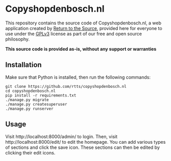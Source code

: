 Copyshopdenbosch.nl
===================

This repository contains the source code of Copyshopdenbosch.nl, a web
application created by [Return to the Source](https://rtts.eu/),
provided here for everyone to use under the [GPLv3](LICENSE) license
as part of our free and open source philosophy.

**This source code is provided as-is, without any support or
  warranties**


Installation
------------

Make sure that Python is installed, then run the following commands:

    git clone https://github.com/rtts/copyshopdenbosch.nl
    cd copyshopdenbosch.nl
    pip install -r requirements.txt
    ./manage.py migrate
    ./manage.py createsuperuser
    ./manage.py runserver


Usage
-----

Visit http://localhost:8000/admin/ to login. Then, visit
http://localhost:8000/edit/ to edit the homepage. You can add various
types of sections and click the save icon. These sections can then be
edited by clicking their edit icons.
